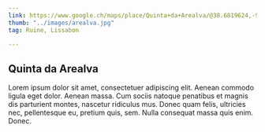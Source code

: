 ```yaml
---
link: https://www.google.ch/maps/place/Quinta+da+Arealva/@38.6819624,-9.1685027,210m/data=!3m1!1e3!4m5!3m4!1s0xd1934c28493a3d7:0x7b982e1d0c603341!8m2!3d38.6819625!4d-9.1681775?hl=de
thumb: "../images/arealva.jpg"
tag: Ruine, Lissabon

---
```

## Quinta da Arealva

Lorem ipsum dolor sit amet, consectetuer adipiscing elit. Aenean commodo ligula eget dolor. Aenean massa. Cum sociis natoque penatibus et magnis dis parturient montes, nascetur ridiculus mus. Donec quam felis, ultricies nec, pellentesque eu, pretium quis, sem. Nulla consequat massa quis enim. Donec.